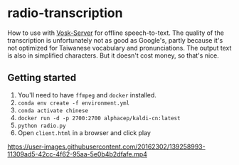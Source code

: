 # radio-transcription

How to use with [Vosk-Server](https://github.com/alphacep/vosk-server) for offline speech-to-text. The quality of the transcription is unfortunately not as good as Google's, partly because it's not optimized for Taiwanese vocabulary and pronunciations. The output text is also in simplified characters. But it doesn't cost money, so that's nice.

## Getting started

1. You'll need to have `ffmpeg` and `docker` installed.
2. `conda env create -f environment.yml`
3. `conda activate chinese`
4. `docker run -d -p 2700:2700 alphacep/kaldi-cn:latest`
5. `python radio.py`
6. Open `client.html` in a browser and click play



https://user-images.githubusercontent.com/20162302/139258993-11309ad5-42cc-4f62-95aa-5e0b4b2dfafe.mp4

